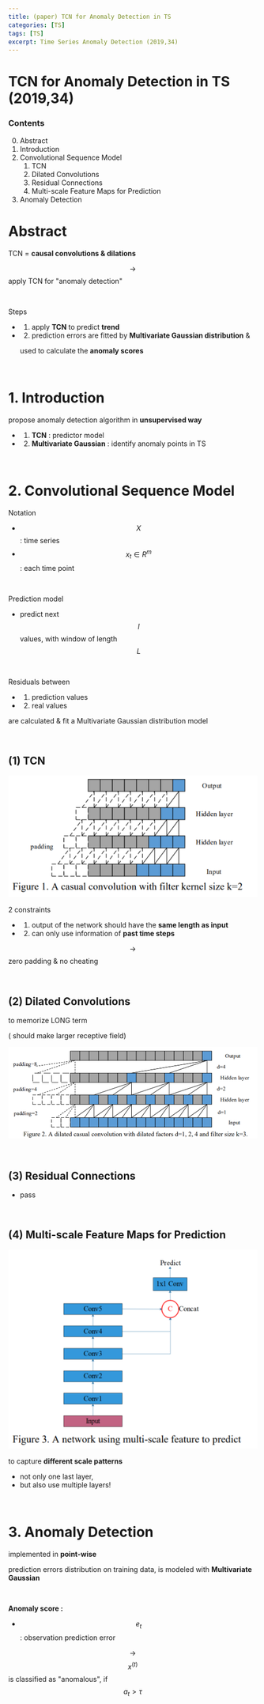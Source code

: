 ```yaml
---
title: (paper) TCN for Anomaly Detection in TS
categories: [TS]
tags: [TS]
excerpt: Time Series Anomaly Detection (2019,34)
---
```


# TCN for Anomaly Detection in TS (2019,34)

<script src="https://cdn.mathjax.org/mathjax/latest/MathJax.js?config=TeX-AMS-MML_HTMLorMML" type="text/javascript"></script>

### Contents

0. Abstract
1. Introduction
2. Convolutional Sequence Model
   1. TCN
   2. Dilated Convolutions
   3. Residual Connections
   4. Multi-scale Feature Maps for Prediction
3. Anomaly Detection



# Abstract

TCN = **causal convolutions & dilations**

$$\rightarrow$$ apply TCN for "anomaly detection"

<br>

Steps

- 1) apply **TCN** to predict **trend**

- 2) prediction errors are fitted by **Multivariate Gaussian distribution** &

  used to calculate the **anomaly scores**

<br>

# 1. Introduction

propose anomaly detection algorithm in **unsupervised way**

- 1) **TCN** : predictor model
- 2) **Multivariate Gaussian** : identify anomaly points in TS

<br>

# 2. Convolutional Sequence Model

Notation

- $$X$$  : time series
- $$x_{t} \in R^{m}$$ : each time point

<br>

Prediction model

- predict next $$l$$ values, with window of length $$L$$

<br>

Residuals between

- 1) prediction values
- 2) real values

are calculated & fit a Multivariate Gaussian distribution model

<br>

## (1) TCN

![figure2](/assets/img/ts/img260.png)

2 constraints

- 1) output of the network should have the **same length as input**
- 2) can only use information of **past time steps**

$$\rightarrow$$ zero padding & no cheating

<br>

## (2) Dilated Convolutions

to memorize LONG term

( should make larger receptive field)

![figure2](/assets/img/ts/img261.png)

<br>

## (3) Residual Connections

- pass

<br>

## (4) Multi-scale Feature Maps for Prediction

![figure2](/assets/img/ts/img262.png)

to capture **different scale patterns**

- not only one last layer,
- but also use multiple layers!

<br>

# 3. Anomaly Detection

implemented in **point-wise**

prediction errors distribution on training data, is modeled with **Multivariate Gaussian**

<br>

**Anomaly score :**

- $$e_t$$ : observation prediction error

$$\rightarrow$$ $$x^{(t)}$$ is classified as "anomalous", if $$a_t > \tau$$